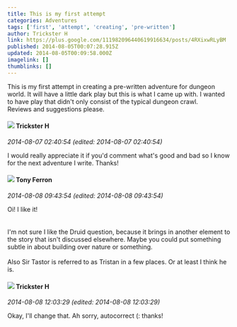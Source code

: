 ```yaml
---
title: This is my first attempt
categories: Adventures
tags: ['first', 'attempt', 'creating', 'pre-written']
author: Trickster H
link: https://plus.google.com/111982096440619916634/posts/4RXixwRLyBM
published: 2014-08-05T00:07:28.915Z
updated: 2014-08-05T00:09:58.000Z
imagelink: []
thumblinks: []
---
```


This is my first attempt in creating a pre-written adventure for dungeon world. It will have a little dark play but this is what I came up with. I wanted to have play that didn&#39;t only consist of the typical dungeon crawl.<br />Reviews and suggestions please.
<div id='comment z12sjnnriz3hvjiso22fchsb1ljjcnmad04'>
  <h4><img src='{{site.baseurl}}//images/avatars/111982096440619916634_photo.jpg'> Trickster H</h4>
      <p><cite>2014-08-07 02:40:54 (edited: 2014-08-07 02:40:54)</cite></p>
        <p>I would really appreciate it if you&#39;d comment what&#39;s good and bad so I know for the next adventure I write. Thanks!</p>
</div>
        

<div id='comment z12sjnnriz3hvjiso22fchsb1ljjcnmad04'>
  <h4><img src='{{site.baseurl}}//images/avatars/105317681442573084626_photo.jpg'> Tony Ferron</h4>
      <p><cite>2014-08-08 09:43:54 (edited: 2014-08-08 09:43:54)</cite></p>
        <p>Oi! I like it!<br /><br /><br />I&#39;m not sure I like the Druid question, because it brings in another element to the story that isn&#39;t discussed elsewhere. Maybe you could put something subtle in about building over nature or something.<br /><br />Also Sir Tastor is referred to as Tristan in a few places. Or at least I think he is.</p>
</div>
        

<div id='comment z12sjnnriz3hvjiso22fchsb1ljjcnmad04'>
  <h4><img src='{{site.baseurl}}//images/avatars/111982096440619916634_photo.jpg'> Trickster H</h4>
      <p><cite>2014-08-08 12:03:29 (edited: 2014-08-08 12:03:29)</cite></p>
        <p>Okay, I&#39;ll change that. Ah sorry, autocorrect (:  thanks!</p>
</div>
        